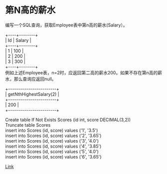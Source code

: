 <h1>第N高的薪水</h1>

编写一个SQL查询，获取Employee表中第n高的薪水(Salary）。

+----+--------+</br>
| Id | Salary |</br>
+----+--------+</br>
| 1  | 100    |</br>
| 2  | 200    |</br>
| 3  | 300    |</br>
+----+--------+</br>
例如上述Employee表，n=2时，应返回第二高的薪水200。如果不存在第n高的薪水，那么查询应返回null。

+------------------------+</br>
| getNthHighestSalary(2) |</br>
+------------------------+</br>
| 200                    |</br>
+------------------------+</br>

Create table If Not Exists Scores (id int, score DECIMAL(3,2))</br>
Truncate table Scores</br>
insert into Scores (id, score) values ('1', '3.5')</br>
insert into Scores (id, score) values ('2', '3.65')</br>
insert into Scores (id, score) values ('3', '4.0')</br>
insert into Scores (id, score) values ('4', '3.85')</br>
insert into Scores (id, score) values ('5', '4.0')</br>
insert into Scores (id, score) values ('6', '3.65')</br>

[Link](https://leetcode-cn.com/problems/nth-highest-salary/)